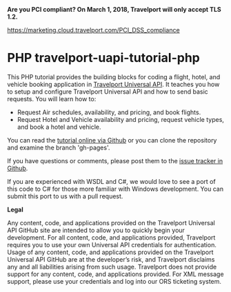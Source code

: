 

<a>
<b>Are you PCI compliant? On March 1, 2018, Travelport will only accept TLS 1.2.</b>
 
https://marketing.cloud.travelport.com/PCI_DSS_compliance

</a>



PHP travelport-uapi-tutorial-php
========================

This PHP tutorial provides the building blocks for coding a flight, hotel, and vehicle booking application in [Travelport Universal API](http://developer.travelport.com/app/developer-network/universal-api). It teaches you how to setup and configure Travelport Universal API and how to send basic requests. You will learn how to:
<ul>
<li>Request Air schedules, availability, and pricing, and book flights.</li>
<li>Request Hotel and Vehicle availability and pricing, request vehicle types, and book a hotel and vehicle.</li>
</ul>

You can read the [tutorial online via Github](http://travelport.github.com/travelport-uapi-tutorial/) or you can clone the repository and examine the branch 'gh-pages'.

If you have questions or comments, please post them to the [issue tracker in Github](https://github.com/Travelport/travelport-uapi-tutorial/issues).

If you are experienced with WSDL and C#, we would love to see a port of this code to C# for those more familiar with Windows development. You can submit this port to us with a pull request.

<b>Legal</b>

Any content, code, and applications provided on the Travelport Universal API GitHub site are intended to allow you to quickly begin your development. For all content, code, and applications provided, Travelport requires you to use your own Universal API credentials for authentication. Usage of any content, code, and applications provided on the Travelport Universal API GitHub are at the developer’s risk, and Travelport disclaims any and all liabilities arising from such usage. Travelport does not provide support for any content, code, and applications provided. For XML message support, please use your credentials and log into our ORS ticketing system.
